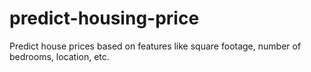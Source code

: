 # predict-housing-price
Predict house prices based on features like square footage, number of bedrooms, location, etc.
